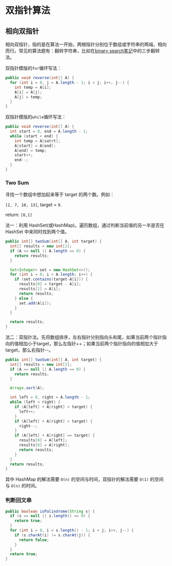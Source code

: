 # 双指针算法

## 相向双指针

相向双指针，指的是在算法一开始，两根指针分别位于数组或字符串的两端，相向而行。常见的算法题有：翻转字符串，比如在[binary search笔记](binarysearch.md)中的三步翻转法。

双指针模版的`for`循环写法：

``` java
public void reverse(int[] A) {
  for (int i = 0, j = A.length - 1; i < j; i++, j--) {
    int temp = A[i];
    A[i] = A[j];
    A[j] = temp;
  }
}
```

双指针模版的`while`循环写法：

``` java
public void reverse(int[] A) {
  int start = 0, end = A.length - 1;
  while (start < end) {
    int temp = A[satrt];
    A[start] = A[end];
    A[end] = temp;
    start++;
    end--;
  }
}
```

### Two Sum

寻找一个数组中想加起来等于 target 的两个数。例如：

`[2, 7, 10, 13]`, target = `9`.

return: `[0,1]`

法一：利用 HashSet(或HashMap)。遍历数组，通过判断当前值的另一半是否在 HashSet 中来同时找到两个值。

``` java
public int[] twoSum(int[] A, int target) {
  int[] results = new int[2];
  if (A == null || A.length == 0) {
    return results;
  }

  Set<Integer> set = new HashSet<>();
  for (int i = 0; i < A.length; i++) {
    if (set.contains(target-A[i])) {
      results[0] = target - A[i];
      results[1] = A[i];
      return results;
    } else {
      set.add(A[i]);
    }
  }

  return results;
}
```

法二：双指针法。先将数组排序，左右指针分别指向头和尾，如果当前两个指针指向的值相加小于target，那么左指针++；如果当前两个指针指向的值相加大于target，那么右指针--。

``` java
public int[] twoSum(int[] A, int target) {
  int[] results = new int[2];
  if (A == null || A.length == 0) {
    return results;
  }

  Arrays.sort(A);

  int left = 0, right = A.length - 1;
  while (left < right) {
    if (A[left] + A[right] < target) {
      left++;
    }
    if (A[left] + A[right] > target) {
      right--;
    }
    if (A[left] + A[right] == target) {
      results[0] = A[left];
      results[0] = A[right];
      return results;
    }
  }
  return results;
}
```

其中 HashMap 的解法需要 `O(n)` 的空间与时间，双指针的解法需要 `O(1)` 的空间与 `O(n)` 的时间。

### 判断回文串

``` java
public boolean isPalindrome(String s) {
  if (s == null || s.length() == 0) {
    return true;
  }
  for (int i = 0, i = s.length() - 1; i < j; i++, j--) {
    if (s.charAt(i) != s.charAt(j)) {
      return false;
    }
  }
  return true;
}
```